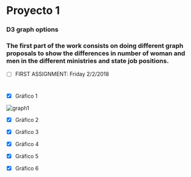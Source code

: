 # Proyecto 1 

### D3 graph options
### The first part of the work consists on doing different graph proposals to show the differences in number of woman and men in the different ministries and state job positions.

- [ ] FIRST ASSIGNMENT: Friday 2/2/2018 

# 

- [x] Gráfico 1 
<img src="https://image.ibb.co/jPpzYH/graph1.png" alt="graph1" border="0">


- [x] Gráfico 2


- [x] Gráfico 3


- [x] Gráfico 4


- [x] Gráfico 5


- [x] Gráfico 6
